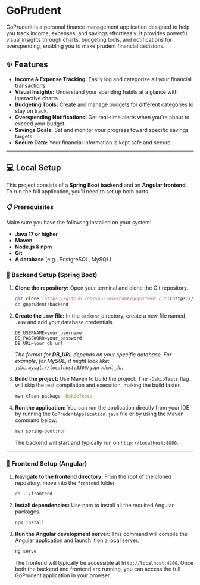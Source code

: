 # GoPrudent

GoPrudent is a personal finance management application designed to help you track income, expenses, and savings effortlessly. It provides powerful visual insights through charts, budgeting tools, and notifications for overspending, enabling you to make prudent financial decisions.

## ✨ Features

* **Income & Expense Tracking:** Easily log and categorize all your financial transactions.
* **Visual Insights:** Understand your spending habits at a glance with interactive charts.
* **Budgeting Tools:** Create and manage budgets for different categories to stay on track.
* **Overspending Notifications:** Get real-time alerts when you're about to exceed your budget.
* **Savings Goals:** Set and monitor your progress toward specific savings targets.
* **Secure Data:** Your financial information is kept safe and secure.

---

## 💻 Local Setup

This project consists of a **Spring Boot backend** and an **Angular frontend**. To run the full application, you'll need to set up both parts.

### 📋 Prerequisites

Make sure you have the following installed on your system:

* **Java 17 or higher**
* **Maven**
* **Node.js & npm**
* **Git**
* **A database** (e.g., PostgreSQL, MySQL)

### 🚀 Backend Setup (Spring Boot)

1.  **Clone the repository:**
    Open your terminal and clone the Git repository.

    ```bash
    git clone [https://github.com/your-username/goprudent.git](https://github.com/your-username/goprudent.git)
    cd goprudent/backend
    ```

2.  **Create the `.env` file:**
    In the `backend` directory, create a new file named **`.env`** and add your database credentials.

    ```
    DB_USERNAME=your_username
    DB_PASSWORD=your_password
    DB_URL=your_db_url
    ```

    *The format for **DB_URL** depends on your specific database. For example, for MySQL, it might look like: `jdbc:mysql://localhost:3306/goprudent_db`.*

3.  **Build the project:**
    Use Maven to build the project. The `-DskipTests` flag will skip the test compilation and execution, making the build faster.

    ```bash
    mvn clean package -DskipTests
    ```

4.  **Run the application:**
    You can run the application directly from your IDE by running the `GoPrudentApplication.java` file or by using the Maven command below.

    ```bash
    mvn spring-boot:run
    ```

    The backend will start and typically run on `http://localhost:8080`.

---

### 🚀 Frontend Setup (Angular)

1.  **Navigate to the frontend directory:**
    From the root of the cloned repository, move into the `frontend` folder.

    ```bash
    cd ../frontend
    ```

2.  **Install dependencies:**
    Use npm to install all the required Angular packages.

    ```bash
    npm install
    ```

3.  **Run the Angular development server:**
    This command will compile the Angular application and launch it on a local server.

    ```bash
    ng serve
    ```

    The frontend will typically be accessible at `http://localhost:4200`. Once both the backend and frontend are running, you can access the full GoPrudent application in your browser.
